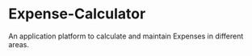 # Expense-Calculator
An application platform to calculate and maintain Expenses in different areas.
